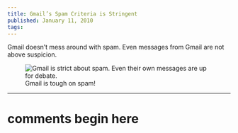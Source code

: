 ```yaml
---
title: Gmail’s Spam Criteria is Stringent
published: January 11, 2010
tags: 
---
```


Gmail doesn’t mess around with spam. Even messages from Gmail are not above suspicion.

<figure>
    <img src="/content/posts/images/gmail-spam.png" alt="Gmail is strict about spam. Even their own messages are up for debate." />
    <figcaption>Gmail is tough on spam!</figcaption>
</figure>

---
# comments begin here

